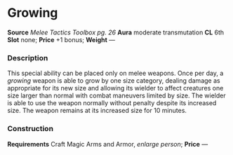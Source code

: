 ﻿---
name: "Growing"
type: "weapon_quality"
price: "+1 bonus"
description: |
  "This special ability can be placed only on melee weapons. Once per day, a _growing_ weapon is able to grow by one size category, dealing damage as appropriate for its new size and allowing its wielder to affect creatures one size larger than normal with combat maneuvers limited by size. The wielder is able to use the weapon normally without penalty despite its increased size. The weapon remains at its increased size for 10 minutes."
---

# Growing

**Source** _Melee Tactics Toolbox pg. 26_
**Aura** moderate transmutation **CL** 6th
**Slot** none; **Price** +1 bonus; **Weight** —

### Description

This special ability can be placed only on melee weapons. Once per day, a _growing_ weapon is able to grow by one size category, dealing damage as appropriate for its new size and allowing its wielder to affect creatures one size larger than normal with combat maneuvers limited by size. The wielder is able to use the weapon normally without penalty despite its increased size. The weapon remains at its increased size for 10 minutes.

### Construction

**Requirements** Craft Magic Arms and Armor, _enlarge person_; **Price** —